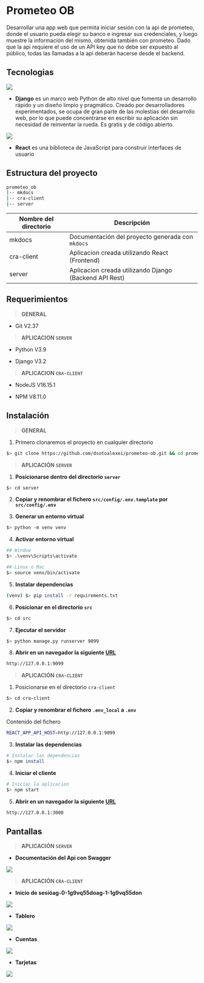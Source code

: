 # Prometeo OB

Desarrollar una app web que permita iniciar sesión con la api de prometeo, donde el usuario pueda elegir su banco e ingresar sus credenciales, y luego muestre la información del mismo, obtenida también con prometeo.
Dado que la api requiere el uso de un API key que no debe ser expuesto al público, todas las llamadas a la api deberán hacerse desde el backend.

## Tecnologias

![](./assets/images/tech/django-logo.jpg)

- **Django** es un marco web Python de alto nivel que fomenta un desarrollo rápido y un diseño limpio y pragmático. Creado por desarrolladores experimentados, se ocupa de gran parte de las molestias del desarrollo web, por lo que puede concentrarse en escribir su aplicación sin necesidad de reinventar la rueda. Es gratis y de código abierto.

![](./assets/images/tech/react-logo.png)

- **React** es una biblioteca de JavaScript para construir interfaces de usuario

## Estructura del proyecto

```bash
prometeo_ob
|-- mkdocs
|-- cra-client
|-- server
```

| Nombre del directorio | Descripción                                            |
| --------------------- | ------------------------------------------------------ |
| mkdocs                | Documentación del proyecto generada con `mkdocs`       |
| cra-client            | Aplicacion creada utilizando React (Frontend)          |
| server                | Aplicacion creada utilizando Django (Backend API Rest) |

## Requerimientos

> **GENERAL**

- Git V2.37

> **APLICACION `SERVER`**

- Python V3.9

- Django V3.2

> **APLICACION `CRA-CLIENT`**

- NodeJS V16.15.1

- NPM V8.11.0

## Instalación

> **GENERAL**

1. Primero clonaremos el proyecto en cualquier directorio

```bash
$> git clone https://github.com/dsotoalexei/prometeo-ob.git && cd prometeo-ob
```

> **APLICACIÓN `SERVER`**

1. **Posicionarse dentro del directorio `server`**

```bash
$> cd server
```

2. **Copiar y renombrar el fichero `src/config/.env.template` por `src/config/.env`**

3. **Generar un entorno virtual**

```bash
$> python -m venv venv
```

4. **Activar entorno virtual**

```bash
## Window
$> .\venv\Scripts\activate

## Linux o Mac
$> source venv/bin/activate
```

5. **Instalar dependencias**

```bash
(venv) $> pip install -r requirements.txt
```

6. **Posicionar en el directorio `src`**

```bash
$> cd src
```

7. **Ejecutar el servidor**

```bash
$> python manage.py runserver 9099
```

8. **Abrir en un navegador la siguiente [URL](http://127.0.0.1:9099)**

```bash
http://127.0.0.1:9099
```

> **APLICACIÓN `CRA-CLIENT`**

1. Posicionarse en el directorio `cra-client`

```bash
$> cd cra-client 
```

2. **Copiar y renombrar el fichero `.env_local` a `.env`**

Contenido del fichero

```bash
REACT_APP_API_HOST=http://127.0.0.1:9099
```

3. **Instalar las dependencias**

```bash
# Instalar las dependencias
$> npm install
```

4. **Iniciar el cliente**

```bash
# Iniciar la aplicacion
$> npm start
```

5. **Abrir en un navegador la siguiente [URL](http://127.0.0.1:3000)**

```bash
http://127.0.0.1:3000
```

## Pantallas

> **APLICACIÓN `SERVER`**

- **Documentación del Api con Swagger**

![](./assets/images/server/swagger.png)

> **APLICACIÓN `CRA-CLIENT`**

- **Inicio de sesióag-0-1g9vq55doag-1-1g9vq55don**

![](./assets/images/cra-client/login-page.png)

- **Tablero**

![](./assets/images/cra-client/dashboard-page.png)

- **Cuentas**

![](./assets/images/cra-client/account-page.png)

- **Tarjetas**

![](./assets/images/cra-client/card-page.png)
